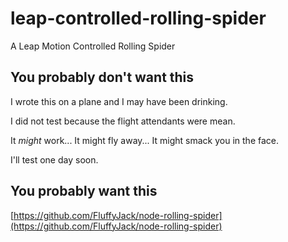 # leap-controlled-rolling-spider
A Leap Motion Controlled Rolling Spider

## You probably don't want this
I wrote this on a plane and I may have been drinking.

I did not test because the flight attendants were mean.

It *might* work... It might fly away... It might smack you in the face.

I'll test one day soon.

## You probably want this
[https://github.com/FluffyJack/node-rolling-spider](https://github.com/FluffyJack/node-rolling-spider)
